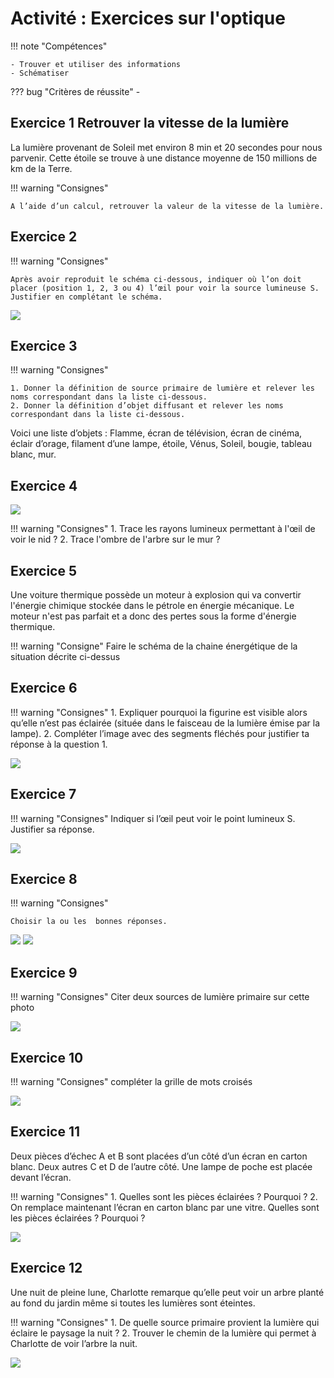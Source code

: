 # Activité : Exercices sur l'optique

!!! note "Compétences"

    - Trouver et utiliser des informations
    - Schématiser 

    
??? bug "Critères de réussite"
    - 




## Exercice 1 Retrouver la vitesse de la lumière

La lumière provenant de Soleil met environ 8 min et 20 secondes pour nous parvenir. Cette étoile se trouve à une distance moyenne de 150 millions de km de la Terre. 

!!! warning "Consignes"

    A l’aide d’un calcul, retrouver la valeur de la vitesse de la lumière. 

## Exercice 2 

!!! warning "Consignes"

    Après avoir reproduit le schéma ci-dessous, indiquer où l’on doit placer (position 1, 2, 3 ou 4) l’œil pour voir la source lumineuse S. Justifier en complétant le schéma.

![](pictures/positionOeilExo.png)


## Exercice 3 

!!! warning "Consignes"

    1. Donner la définition de source primaire de lumière et relever les noms correspondant dans la liste ci-dessous.
    2. Donner la définition d’objet diffusant et relever les noms correspondant dans la liste ci-dessous.

Voici une liste d’objets : Flamme, écran de télévision, écran de cinéma, éclair d’orage, filament d’une lampe, étoile, Vénus, Soleil, bougie, tableau blanc, mur.

## Exercice 4

![](pictures/imageExo11.png)

!!! warning "Consignes"
    1. Trace les rayons lumineux permettant à l'œil de voir le nid ?
    2. Trace l'ombre de l'arbre sur le mur ?

## Exercice 5


Une voiture thermique possède un moteur à explosion qui va convertir l'énergie chimique stockée dans le pétrole en énergie mécanique. Le moteur n'est pas parfait et a donc des pertes sous la forme d'énergie thermique.

!!! warning "Consigne"
    Faire le schéma de la chaine énergétique de la situation décrite ci-dessus

## Exercice 6

!!! warning "Consignes"
    1. Expliquer pourquoi la figurine est visible alors qu’elle n’est pas éclairée (située dans le faisceau de la lumière émise par la lampe).
    2. Compléter l’image avec des segments fléchés pour justifier ta réponse à la question 1.


![](pictures/exoFigurineEcran.png)

## Exercice 7

!!! warning "Consignes"
    Indiquer si l’œil peut voir le point lumineux S. Justifier sa réponse.
 
![](pictures/exoEcranOeil.png)




## Exercice 8

!!! warning "Consignes"

    Choisir la ou les  bonnes réponses.

![](pictures/imagesQCm.png)
![](pictures/exoChoixRayons.png)

## Exercice 9

!!! warning "Consignes"
    Citer deux sources de lumière primaire sur cette photo

![](pictures/exoSourcesLumieres.png)

## Exercice 10

!!! warning "Consignes"
    compléter la grille de mots croisés

![](pictures/motsCroises.png)

## Exercice 11

Deux pièces d’échec A et B sont placées d’un côté d’un écran en carton blanc. Deux autres C et D de l’autre côté. Une lampe de poche est placée devant l’écran.

!!! warning "Consignes"
    1. Quelles sont les pièces éclairées ? Pourquoi ?
    2. On remplace maintenant l’écran en carton blanc par une vitre. Quelles sont les pièces éclairées ? Pourquoi ?

![](pictures/ExoPionsEcran.png)


## Exercice 12
Une nuit de pleine lune, Charlotte remarque qu’elle peut voir un arbre planté au fond du jardin même si toutes les lumières sont éteintes.

!!! warning "Consignes"
    1. De quelle source primaire provient la lumière qui éclaire le paysage la nuit ?
    2. Trouver le chemin de la lumière qui permet à Charlotte de voir l’arbre la nuit.

![](pictures/exoCharlotteNuit.png)

